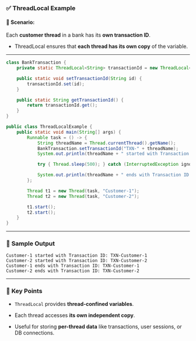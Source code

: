 ### ✅ **ThreadLocal Example**

#### 🧠 Scenario:

Each **customer thread** in a bank has its **own transaction ID**.

- ThreadLocal ensures that **each thread has its own copy** of the variable.
    

---

```java
class BankTransaction {
    private static ThreadLocal<String> transactionId = new ThreadLocal<>();

    public static void setTransactionId(String id) {
        transactionId.set(id);
    }

    public static String getTransactionId() {
        return transactionId.get();
    }
}

public class ThreadLocalExample {
    public static void main(String[] args) {
        Runnable task = () -> {
            String threadName = Thread.currentThread().getName();
            BankTransaction.setTransactionId("TXN-" + threadName);
            System.out.println(threadName + " started with Transaction ID: " + BankTransaction.getTransactionId());

            try { Thread.sleep(500); } catch (InterruptedException ignored) {}

            System.out.println(threadName + " ends with Transaction ID: " + BankTransaction.getTransactionId());
        };

        Thread t1 = new Thread(task, "Customer-1");
        Thread t2 = new Thread(task, "Customer-2");

        t1.start();
        t2.start();
    }
}
```

---

### 🧾 **Sample Output**

```
Customer-1 started with Transaction ID: TXN-Customer-1
Customer-2 started with Transaction ID: TXN-Customer-2
Customer-1 ends with Transaction ID: TXN-Customer-1
Customer-2 ends with Transaction ID: TXN-Customer-2
```

---

### 🧠 **Key Points**

- `ThreadLocal` provides **thread-confined variables**.
    
- Each thread accesses **its own independent copy**.
    
- Useful for storing **per-thread data** like transactions, user sessions, or DB connections.
    